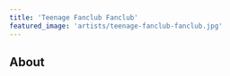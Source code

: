 ```yaml
---
title: 'Teenage Fanclub Fanclub'
featured_image: 'artists/teenage-fanclub-fanclub.jpg'
---
```


## About


